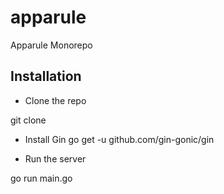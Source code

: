 # apparule
Apparule Monorepo





## Installation 

* Clone the repo

git clone <apparule>

* Install Gin
go get -u github.com/gin-gonic/gin


* Run the server 

go run main.go

